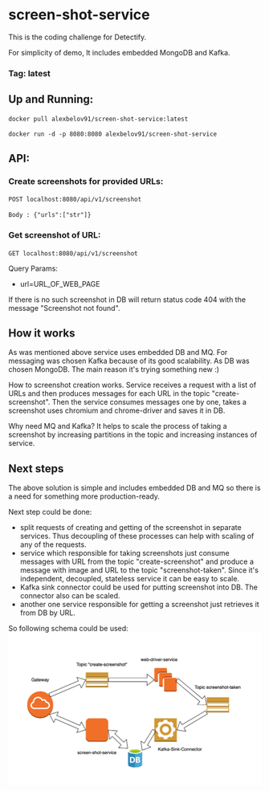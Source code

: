 # screen-shot-service
This is the coding challenge for Detectify.

For simplicity of demo, It includes embedded MongoDB and Kafka.

### Tag: latest

## Up and Running: 

```shell
docker pull alexbelov91/screen-shot-service:latest
```

```shell
docker run -d -p 8080:8080 alexbelov91/screen-shot-service
```

## API:
### Create screenshots for provided URLs: 
`POST localhost:8080/api/v1/screenshot`

`Body : {"urls":["str"]}`
### Get screenshot of URL:
`GET localhost:8080/api/v1/screenshot`

Query Params: 
* url=URL_OF_WEB_PAGE

If there is no such screenshot in DB will return status code 404 with the message "Screenshot not found".

## How it works
As was mentioned above service uses embedded DB and MQ. 
For messaging was chosen Kafka because of its good scalability.
As DB was chosen MongoDB. The main reason it's trying something new :)

How to screenshot creation works. Service receives a request with a list of URLs and then produces messages for each URL in the topic "create-screenshot". Then the service consumes messages one by one, takes a screenshot uses chromium and chrome-driver and saves it in DB.

Why need MQ and Kafka? It helps to scale the process of taking a screenshot by increasing partitions in the topic and increasing instances of service. 

## Next steps

The above solution is simple and includes embedded DB and MQ so there is a need for something more production-ready.

Next step could be done:
* split requests of creating and getting of the screenshot in separate services. Thus decoupling of these processes can help with scaling of any of the requests.
* service which responsible for taking screenshots just consume messages with URL from the topic "create-screenshot" and produce a message with image and URL to the topic "screenshot-taken". Since it's independent, decoupled, stateless service it can be easy to scale. 
* Kafka sink connector could be used for putting screenshot into DB. The connector also can be scaled.
* another one service responsible for getting a screenshot just retrieves it from DB by URL.

So following schema could be used:
![Schema](https://github.com/aleksandrbelov/screen-shot-service/blob/master/screenshot-schema.png)


